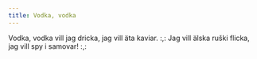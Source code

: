 ```yaml
---
title: Vodka, vodka
---
```

Vodka, vodka vill jag dricka,
jag vill äta kaviar.
:,: Jag vill älska ruški flicka,
jag vill spy i samovar! :,:
